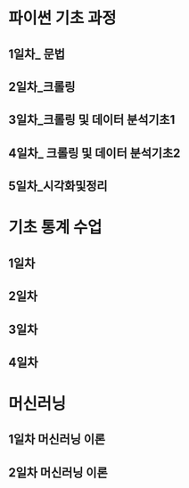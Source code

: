 # 파이썬 기초 과정

## 1일차_ 문법

## 2일차_크롤링

## 3일차_크롤링 및 데이터 분석기초1

## 4일차_ 크롤링 및 데이터 분석기초2

## 5일차_시각화및정리

# 기초 통계 수업

## 1일차

## 2일차

## 3일차

## 4일차

# 머신러닝 

## 1일차 머신러닝 이론

## 2일차 머신러닝 이론
